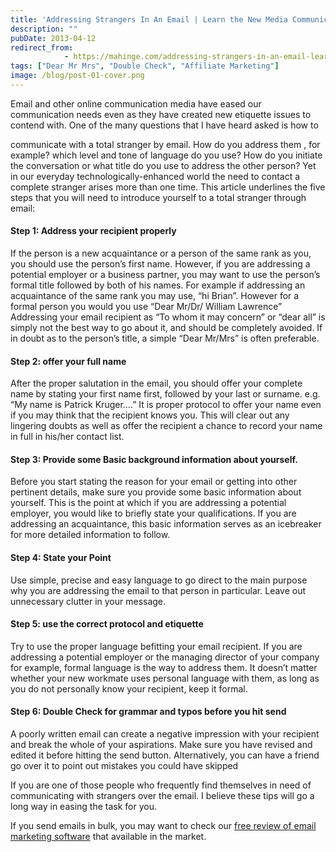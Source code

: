 ```yaml
---
title: 'Addressing Strangers In An Email | Learn the New Media Communication Etiquette'
description: ""
pubDate: 2013-04-12
redirect_from:
            - https://mahinge.com/addressing-strangers-in-an-email-learn-the-new-media-communication-etiquette/
tags: ["Dear Mr Mrs", "Double Check", "Affiliate Marketing"]
image: /blog/post-01-cover.png
---
```

Email and other online communication media have eased our communication needs even as they have created new etiquette issues to contend with. One of the many questions that I have heard asked is how to

<!--more-->

communicate with a total stranger by email. How do you address them , for example? which level and tone of language do you use? How do you initiate the conversation or what title do you use to address the other person? Yet in our everyday technologically-enhanced world the need to contact a complete stranger arises more than one time. This article underlines the five steps that you will need to introduce yourself to a total stranger through email:

#### Step 1: Address your recipient properly

If the person is a new acquaintance or a person of the same rank as you, you should use the person’s first name. However, if you are addressing a potential employer or a business partner, you may want to use the person’s formal title followed by both of his names. For example if addressing an acquaintance of the same rank you may use, “hi Brian”. However for a formal person you would you use “Dear Mr/Dr/ William Lawrence”  
Addressing your email recipient as “To whom it may concern” or “dear all” is simply not the best way to go about it, and should be completely avoided. If in doubt as to the person’s title, a simple “Dear Mr/Mrs” is often preferable.

#### Step 2: offer your full name

After the proper salutation in the email, you should offer your complete name by stating your first name first, followed by your last or surname. e.g. “My name is Patrick Kruger….” It is proper protocol to offer your name even if you may think that the recipient knows you. This will clear out any lingering doubts as well as offer the recipient a chance to record your name in full in his/her contact list.

#### Step 3: Provide some Basic background information about yourself.

Before you start stating the reason for your email or getting into other pertinent details, make sure you provide some basic information about yourself. This is the point at which if you are addressing a potential employer, you would like to briefly state your qualifications. If you are addressing an acquaintance, this basic information serves as an icebreaker for more detailed information to follow.

#### Step 4: State your Point

Use simple, precise and easy language to go direct to the main purpose why you are addressing the email to that person in particular. Leave out unnecessary clutter in your message.

#### Step 5: use the correct protocol and etiquette

Try to use the proper language befitting your email recipient. If you are addressing a potential employer or the managing director of your company for example, formal language is the way to address them. It doesn’t matter whether your new workmate uses personal language with them, as long as you do not personally know your recipient, keep it formal.

#### Step 6: Double Check for grammar and typos before you hit send

A poorly written email can create a negative impression with your recipient and break the whole of your aspirations. Make sure you have revised and edited it before hitting the send button. Alternatively, you can have a friend go over it to point out mistakes you could have skipped

If you are one of those people who frequently find themselves in need of communicating with strangers over the email. I believe these tips will go a long way in easing the task for you.

If you send emails in bulk, you may want to check our [free review of email marketing software](https://mahinge.com/wp-content/uploads/2013/04/email-marketing-software-for-small-to.html) that available in the market.
